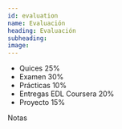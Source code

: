 ```yaml
---
id: evaluation
name: Evaluación
heading: Evaluación
subheading: 
image: 
---
```


* Quices 25%
* Examen 30%
* Prácticas 10%
* Entregas EDL Coursera 20%
* Proyecto 15%

Notas